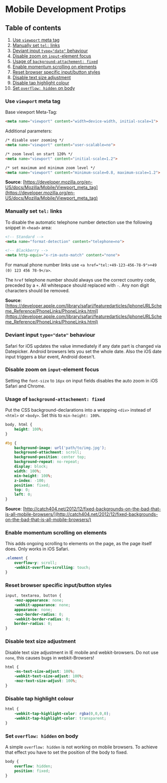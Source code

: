 # Mobile Development Protips

## Table of contents

1. [Use `viewport` meta tag](#use-viewport-meta-tag)
2. [Manually set `tel:` links](#manually-set-tel-links)
3. [Deviant input `type="date"` behaviour](#deviant-input-type-date-behaviour)
4. [Disable zoom on `input`-element focus](#disable-zoom-on-input-element-focus)
5. [Usage of `background-attachement: fixed`](#usage-of-background-attachement-fixed)
6. [Enable momentum scrolling on elements](#enable-momentum-scrolling-on-elements)
7. [Reset browser specific input/button styles](#reset-browser-specific-input-button-styles)
8. [Disable text size adjustment](#disable-text-size-adjustment)
9. [Disable tap highlight colour](#disable-tap-highlight-colour)
10. [Set `overflow: hidden` on body](#set-overflow-hidden-on-body)


### Use `viewport` meta tag

Base viewport Meta-Tag:
```HTML
<meta name="viewport" content="width=device-width, initial-scale=1">
```

Additional parameters:
```HTML
/* disable user zooming */
<meta name="viewport" content="user-scalable=no">

/* zoom level on start 120% */
<meta name="viewport" content="initial-scale=1.2">

/* set maximum and minimum zoom level */
<meta name="viewport" content="minimum-scale=0.8, maximum-scale=1.2">
```

**Source**: [https://developer.mozilla.org/en-US/docs/Mozilla/Mobile/Viewport_meta_tag](https://developer.mozilla.org/en-US/docs/Mozilla/Mobile/Viewport_meta_tag)

### Manually set `tel:` links

To disable the automatic telephone number detection use the following snippet in `<head>` area:

```HTML
<!-- Standard -->
<meta name="format-detection" content="telephone=no">

<!-- Blackberry -->
<meta http-equiv="x-rim-auto-match" content="none">
```

For manual phone number links use `<a href="tel:+49-123-456-78-9">+49 (0) 123 456 78-9</a>`.

The `href` telephone number should always use the correct country code, preceded by a `+`. All whitespace should replaced with `-`. Any non digit characters should be removed.

**Source**: [https://developer.apple.com/library/safari/featuredarticles/IphoneURLScheme_Reference/PhoneLinks/PhoneLinks.html](https://developer.apple.com/library/safari/featuredarticles/IphoneURLScheme_Reference/PhoneLinks/PhoneLinks.html)

### Deviant input `type="date"` behaviour

Safari for iOS updates the value immediately if any date part is changed via Datepicker. Android browsers lets you set the whole date. Also the iOS date input triggers a blur event, Android doesn't.

### Disable zoom on `input`-element focus

Setting the `font-size` to `16px` on input fields disables the auto zoom in iOS Safari and Chrome.

### Usage of `background-attachement: fixed`

Put the CSS background-declarations into a wrapping `<div>` instead of `<html>` or `<body>`. Set this to `min-height: 100%`.

```CSS
body, html {
    height: 100%;
}

#bg {
    background-image: url('path/to/img.jpg');
    background-attachment: scroll;
    background-position: center top;
    background-repeat: no-repeat;
    display: block;
    width: 100%;
    min-height: 100%;
    z-index: -100;
    position: fixed;
    top: 0;
    left: 0;
}

```

**Source**: [http://catch404.net/2012/12/fixed-backgrounds-on-the-bad-that-is-all-mobile-browsers/](http://catch404.net/2012/12/fixed-backgrounds-on-the-bad-that-is-all-mobile-browsers/)

### Enable momentum scrolling on elements

This adds ongoing scrolling to elements on the page, as the page itself does. Only works in iOS Safari.

```CSS
.element {
    overflow-y: scroll;
    -webkit-overflow-scrolling: touch;
}
```

### Reset browser specific input/button styles

```CSS
input, textarea, button {
    -moz-appearance: none;
    -webkit-appearance: none;
    appearance: none;
    -moz-border-radius: 0;
    -webkit-border-radius: 0;
    border-radius: 0;
}
```

### Disable text size adjustment

Disable text size adjustment in IE mobile and webkit-browsers. Do not use `none`, this causes bugs in webkit-Browsers!

```CSS
html {
    -ms-text-size-adjust: 100%;
    -webkit-text-size-adjust: 100%;
    -moz-text-size-adjust: 100%;
}
```

### Disable tap highlight colour

```CSS
html {
    -webkit-tap-highlight-color: rgba(0,0,0,0);
    -webkit-tap-highlight-color: transparent;
}
```

### Set `overflow: hidden` on body

A simple `overflow: hidden` is not working on mobile browsers. To achieve that effect you have to set the position of the body to fixed.

```CSS
body {
    overflow: hidden;
    position: fixed;
}
```
